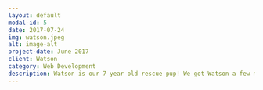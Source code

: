 ```yaml
---
layout: default
modal-id: 5
date: 2017-07-24
img: watson.jpeg
alt: image-alt
project-date: June 2017
client: Watson
category: Web Development
description: Watson is our 7 year old rescue pup! We got Watson a few months after we got engaged and the summer after we moved into our first house. The backyard was amazing - fully fenced and PERFECT for a dog to enjoy! Watson's rescue organization thinks that he is part lab, part hound, and another part heeler. Meaning, he is ALWAYS hungry but beyond smart! He knows so many tricks and will cycle through them as many times you want, as long as it means that there is a treat in it for him.
---
```

